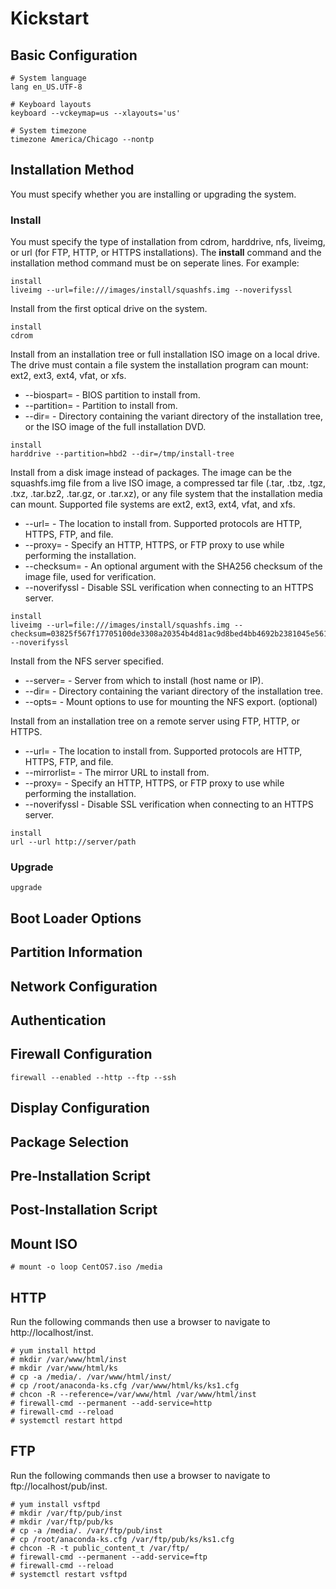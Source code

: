 # Kickstart
## Basic Configuration
```
# System language
lang en_US.UTF-8

# Keyboard layouts
keyboard --vckeymap=us --xlayouts='us'

# System timezone
timezone America/Chicago --nontp
```
## Installation Method
You must specify whether you are installing or upgrading the system.
### Install
You must specify the type of installation from cdrom, harddrive, nfs, liveimg,
 or url (for FTP, HTTP, or HTTPS installations). The **install** command and the 
 installation method command must be on seperate lines. For example:
```
install
liveimg --url=file:///images/install/squashfs.img --noverifyssl
```

Install from the first optical drive on the system.
```
install
cdrom
```

Install from an installation tree or full installation ISO image on a local
 drive. The drive must contain a file system the installation program can mount:
 ext2, ext3, ext4, vfat, or xfs.
*   --biospart= - BIOS partition to install from.
*   --partition= - Partition to install from.
*   --dir= - Directory containing the variant directory of the installation
 tree, or the ISO image of the full installation DVD.
```
install
harddrive --partition=hbd2 --dir=/tmp/install-tree
```

Install from a disk image instead of packages. The image can be the squashfs.img
 file from a live ISO image, a compressed tar file (.tar, .tbz, .tgz, .txz, 
 .tar.bz2, .tar.gz, or .tar.xz), or any file system that the installation media
 can mount. Supported file systems are ext2, ext3, ext4, vfat, and xfs.
*   --url= - The location to install from. Supported protocols are HTTP, HTTPS,
 FTP, and file.
*   --proxy= - Specify an HTTP, HTTPS, or FTP proxy to use while performing the
 installation.
*   --checksum= - An optional argument with the SHA256 checksum of the image
 file, used for verification.
*   --noverifyssl - Disable SSL verification when connecting to an HTTPS server.
```
install
liveimg --url=file:///images/install/squashfs.img --checksum=03825f567f17705100de3308a20354b4d81ac9d8bed4bb4692b2381045e56197 --noverifyssl
```

Install from the NFS server specified.
*   --server= - Server from which to install (host name or IP).
*   --dir= - Directory containing the variant directory of the installation tree.
*   --opts= - Mount options to use for mounting the NFS export. (optional)

Install from an installation tree on a remote server using FTP, HTTP, or HTTPS.
*   --url= - The location to install from. Supported protocols are HTTP, HTTPS,
 FTP, and file.
*   --mirrorlist= - The mirror URL to install from.
*   --proxy= - Specify an HTTP, HTTPS, or FTP proxy to use while performing
 the installation.
*   --noverifyssl - Disable SSL verification when connecting to an HTTPS server.
```
install
url --url http://server/path
```

### Upgrade
```
upgrade
```
## Boot Loader Options
## Partition Information
## Network Configuration
## Authentication
## Firewall Configuration
```
firewall --enabled --http --ftp --ssh
```
## Display Configuration
## Package Selection
## Pre-Installation Script
## Post-Installation Script










## Mount ISO
```
# mount -o loop CentOS7.iso /media
```
## HTTP
Run the following commands then use a browser to navigate to http://localhost/inst.
```
# yum install httpd
# mkdir /var/www/html/inst
# mkdir /var/www/html/ks
# cp -a /media/. /var/www/html/inst/
# cp /root/anaconda-ks.cfg /var/www/html/ks/ks1.cfg
# chcon -R --reference=/var/www/html /var/www/html/inst
# firewall-cmd --permanent --add-service=http
# firewall-cmd --reload
# systemctl restart httpd
```
## FTP
Run the following commands then use a browser to navigate to ftp://localhost/pub/inst.
```
# yum install vsftpd
# mkdir /var/ftp/pub/inst
# mkdir /var/ftp/pub/ks
# cp -a /media/. /var/ftp/pub/inst
# cp /root/anaconda-ks.cfg /var/ftp/pub/ks/ks1.cfg
# chcon -R -t public_content_t /var/ftp/
# firewall-cmd --permanent --add-service=ftp
# firewall-cmd --reload
# systemctl restart vsftpd
```
